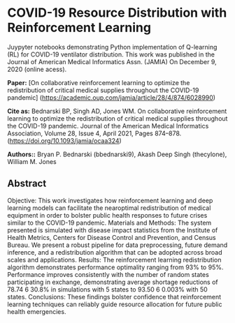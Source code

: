 # COVID-19 Resource Distribution with Reinforcement Learning

Juypyter notebooks demonstrating Python implementation of Q-learning (RL) for COVID-19 ventilator distribution. This work was published in the Journal of American Medical Informatics Assn. (JAMIA) On December 9, 2020 (online acess).

**Paper:** [On collaborative reinforcement learning to optimize the redistribution of critical medical supplies throughout the COVID-19 pandemic]
(https://academic.oup.com/jamia/article/28/4/874/6028990)

**Cite as:** Bednarski BP, Singh AD, Jones WM. On collaborative reinforcement learning to optimize the redistribution of critical medical supplies throughout the COVID-19 pandemic. Journal of the American Medical Informatics Association, Volume 28, Issue 4, April 2021, Pages 874–878. (https://doi.org/10.1093/jamia/ocaa324)

**Authors::** Bryan P. Bednarski (bbednarski9), Akash Deep Singh (thecylone), William M. Jones

## Abstract

Objective: This work investigates how reinforcement learning and deep learning models can facilitate the nearoptimal redistribution of medical equipment in order to bolster public health responses to future crises similar
to the COVID-19 pandemic.
Materials and Methods: The system presented is simulated with disease impact statistics from the Institute of
Health Metrics, Centers for Disease Control and Prevention, and Census Bureau. We present a robust pipeline
for data preprocessing, future demand inference, and a redistribution algorithm that can be adopted across
broad scales and applications.
Results: The reinforcement learning redistribution algorithm demonstrates performance optimality ranging
from 93% to 95%. Performance improves consistently with the number of random states participating in exchange, demonstrating average shortage reductions of 78.74 6 30.8% in simulations with 5 states to 93.50 6
0.003% with 50 states.
Conclusions: These findings bolster confidence that reinforcement learning techniques can reliably guide resource allocation for future public health emergencies.



